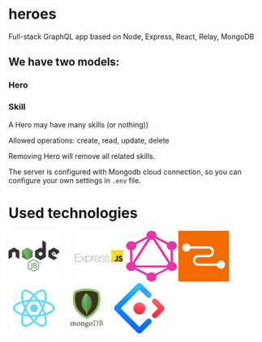 # heroes
Full-stack GraphQL app based on Node, Express, React, Relay, MongoDB

## We have two models:

### Hero
### Skill

A Hero may have many skills (or nothing))

Allowed operations: create, read, update, delete

Removing Hero will remove all related skills.

The server is configured with Mongodb cloud connection, so you can configure your own settings in ```.env``` file.

# Used technologies

<div>
  <img src="/light/src/img/node.png" alt="Node.js" height="100" width="100">&nbsp;&nbsp;&nbsp;&nbsp;&nbsp;&nbsp;
  <img src="/light/src/img/express.png" alt="Express.js" height="100" width="100">
  <img src="/light/src/img/graphql.png" alt="GraphQL" height="100" width="100">
  <img src="/light/src/img/relay.png" alt="Relay.js" height="100" width="100">
  <img src="/light/src/img/react.png" alt="React.js" height="100" width="100">
  <img src="/light/src/img/mongodb.png" alt="MongoDB" height="100" width="100">
  <img src="/light/src/img/antd.png" alt="Ant design" height="100" width="100">
</div>
